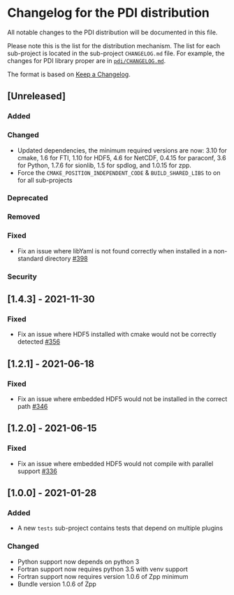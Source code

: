# Changelog for the PDI distribution
All notable changes to the PDI distribution will be documented in this file.

Please note this is the list for the distribution mechanism. The list for each
sub-project is located in the sub-project `CHANGELOG.md` file. For example, the
changes for PDI library proper are in [`pdi/CHANGELOG.md`](pdi/CHANGELOG.md).

The format is based on [Keep a Changelog](https://keepachangelog.com/en/1.0.0/).


## [Unreleased]

### Added

### Changed
* Updated dependencies, the minimum required versions are now: 3.10 for cmake,
  1.6 for FTI, 1.10 for HDF5, 4.6 for NetCDF, 0.4.15 for paraconf, 3.6 for
  Python, 1.7.6 for sionlib, 1.5 for spdlog, and 1.0.15 for zpp.
* Force the `CMAKE_POSITION_INDEPENDENT_CODE` & `BUILD_SHARED_LIBS` to on for
  all sub-projects

### Deprecated

### Removed

### Fixed
* Fix an issue where libYaml is not found correctly when installed in a
  non-standard directory
  [#398](https://gitlab.maisondelasimulation.fr/pdidev/pdi/-/issues/398)

### Security


## [1.4.3] - 2021-11-30

### Fixed
* Fix an issue where HDF5 installed with cmake would not be correctly detected
  [#356](https://gitlab.maisondelasimulation.fr/pdidev/pdi/-/issues/346)


## [1.2.1] - 2021-06-18

### Fixed
* Fix an issue where embedded HDF5 would not be installed in the correct path
  [#346](https://gitlab.maisondelasimulation.fr/pdidev/pdi/-/issues/346)


## [1.2.0] - 2021-06-15

### Fixed
* Fix an issue where embedded HDF5 would not compile with parallel support
  [#336](https://gitlab.maisondelasimulation.fr/pdidev/pdi/-/issues/336)


## [1.0.0] - 2021-01-28

### Added
* A new `tests` sub-project contains tests that depend on multiple plugins

### Changed
* Python support now depends on python 3
* Fortran support now requires python 3.5 with venv support
* Fortran support now requires version 1.0.6 of Zpp minimum
* Bundle version 1.0.6 of Zpp

